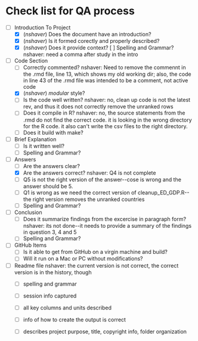# Check list for QA process 
- [ ] Introduction To Project
	- [x] (*nshaver*) Does the document have an introduction?
	- [x] (*nshaver*) Is it formed corectly and properly described?
	- [x] (*nshaver*) Does it provide context?
	[ ] Spelling and Grammar? nshaver: need a comma after study in the intro
- [ ] Code Section
	- [ ] Correctly commented? nshaver: Need to remove the commennt in the .rmd file, line 13, which shows my old working dir; also, the code in line 43 of the .rmd file was intended to be a comment, not active code
	- [x] (*nshaver*) *modular* style?
	- [ ] Is the code well written? nshaver: no, clean up code is not the latest rev, and thus it does not correctly remove the unranked rows
	- [ ] Does it compile in R? nshaver: no, the source statements from the .rmd do not find the correct code. it is looking in the wrong directory for the R code. it also can't write the csv files to the right directory.
	- [ ] Does it build with make? 
- [ ] Brief Explanation
	- [ ] Is it written well?
	- [ ] Spelling and Grammar?
- [ ] Answers 
	- [ ] Are the answers clear?
	- [x] Are the answers correct? nshaver: Q4 is not complete
	- [ ] Q5 is not the right version of the answer--cose is wrong and the answer should be 5. 
	- [ ] Q1 is wrong as we need the correct version of cleanup_ED_GDP.R--the right version removes the unranked countries
	- [ ] Spelling and Grammar?
- [ ] Conclusion
	- [ ] Does it summarize findings from the excercise in paragraph form? nshaver: its not done--it needs to provide a summary of the findings in question 3, 4 and 5
	- [ ] Spelling and Grammar?
- [ ] GitHub Items
  - [ ] Is it able to get from GitHub on a virgin machine and build?
  - [ ] Will it run on a Mac or PC without modifications?
- [ ] Readme file nshaver: the current version is not correct, the correct version is in the history, though
	- [ ] spelling and grammar
	- [ ] session info captured
	- [ ] all key columns and units described
	- [ ] info of how to create the output is correct
	- [ ] describes project purpose, title, copyright info, folder organization
	 
